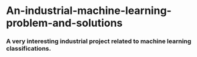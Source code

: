 # An-industrial-machine-learning-problem-and-solutions
### A very interesting industrial project related to machine learning classifications.   
